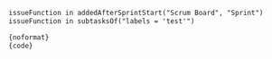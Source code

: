 
```txt
issueFunction in addedAfterSprintStart("Scrum Board", "Sprint")
issueFunction in subtasksOf("labels = 'test'")
```

```txt
{noformat}
{code}
```
